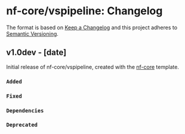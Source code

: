 # nf-core/vspipeline: Changelog

The format is based on [Keep a Changelog](https://keepachangelog.com/en/1.0.0/)
and this project adheres to [Semantic Versioning](https://semver.org/spec/v2.0.0.html).

## v1.0dev - [date]

Initial release of nf-core/vspipeline, created with the [nf-core](https://nf-co.re/) template.

### `Added`

### `Fixed`

### `Dependencies`

### `Deprecated`
